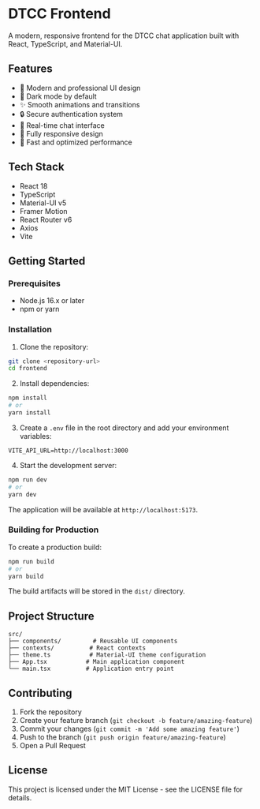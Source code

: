 # DTCC Frontend

A modern, responsive frontend for the DTCC chat application built with React, TypeScript, and Material-UI.

## Features

- 🎨 Modern and professional UI design
- 🌙 Dark mode by default
- ✨ Smooth animations and transitions
- 🔒 Secure authentication system
- 💬 Real-time chat interface
- 📱 Fully responsive design
- 🚀 Fast and optimized performance

## Tech Stack

- React 18
- TypeScript
- Material-UI v5
- Framer Motion
- React Router v6
- Axios
- Vite

## Getting Started

### Prerequisites

- Node.js 16.x or later
- npm or yarn

### Installation

1. Clone the repository:
```bash
git clone <repository-url>
cd frontend
```

2. Install dependencies:
```bash
npm install
# or
yarn install
```

3. Create a `.env` file in the root directory and add your environment variables:
```env
VITE_API_URL=http://localhost:3000
```

4. Start the development server:
```bash
npm run dev
# or
yarn dev
```

The application will be available at `http://localhost:5173`.

### Building for Production

To create a production build:

```bash
npm run build
# or
yarn build
```

The build artifacts will be stored in the `dist/` directory.

## Project Structure

```
src/
├── components/         # Reusable UI components
├── contexts/          # React contexts
├── theme.ts           # Material-UI theme configuration
├── App.tsx           # Main application component
└── main.tsx          # Application entry point
```

## Contributing

1. Fork the repository
2. Create your feature branch (`git checkout -b feature/amazing-feature`)
3. Commit your changes (`git commit -m 'Add some amazing feature'`)
4. Push to the branch (`git push origin feature/amazing-feature`)
5. Open a Pull Request

## License

This project is licensed under the MIT License - see the LICENSE file for details.
